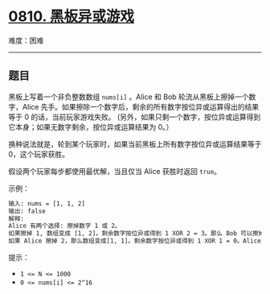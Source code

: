 # [0810. 黑板异或游戏](https://leetcode-cn.com/problems/chalkboard-xor-game)

难度：困难

---

## 题目

黑板上写着一个非负整数数组 `nums[i]` 。Alice 和 Bob 轮流从黑板上擦掉一个数字，Alice 先手。如果擦除一个数字后，剩余的所有数字按位异或运算得出的结果等于 0 的话，当前玩家游戏失败。 (另外，如果只剩一个数字，按位异或运算得到它本身；如果无数字剩余，按位异或运算结果为 0。）

换种说法就是，轮到某个玩家时，如果当前黑板上所有数字按位异或运算结果等于 0，这个玩家获胜。

假设两个玩家每步都使用最优解，当且仅当 Alice 获胜时返回 `true`。

示例：

```txt
输入: nums = [1, 1, 2]
输出: false
解释:
Alice 有两个选择: 擦掉数字 1 或 2。
如果擦掉 1, 数组变成 [1, 2]。剩余数字按位异或得到 1 XOR 2 = 3。那么 Bob 可以擦掉任意数字，因为 Alice 会成为擦掉最后一个数字的人，她总是会输。
如果 Alice 擦掉 2，那么数组变成[1, 1]。剩余数字按位异或得到 1 XOR 1 = 0。Alice 仍然会输掉游戏。
```

提示：

- `1 <= N <= 1000`
- `0 <= nums[i] <= 2^16`
